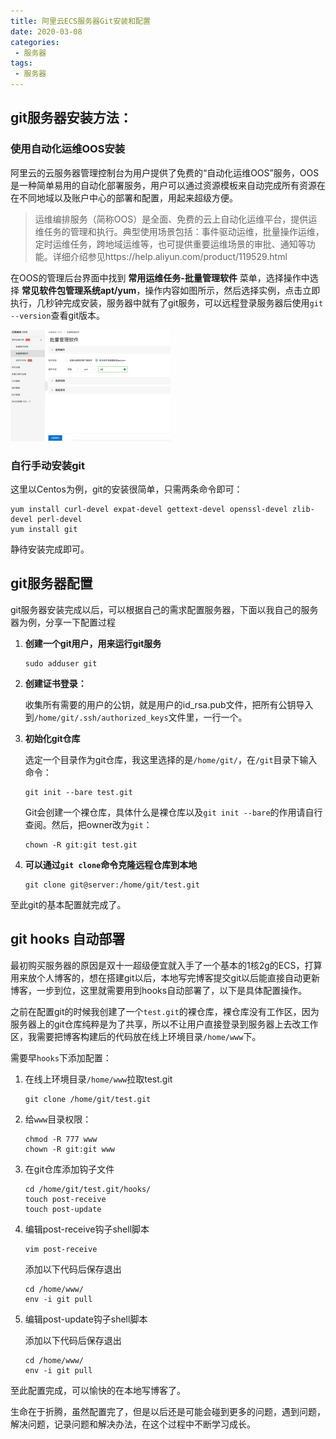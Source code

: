 ```yaml
---
title: 阿里云ECS服务器Git安装和配置
date: 2020-03-08
categories:
 - 服务器
tags:
 - 服务器
---
```

## git服务器安装方法：

### 使用自动化运维OOS安装

阿里云的云服务器管理控制台为用户提供了免费的“自动化运维OOS”服务，OOS是一种简单易用的自动化部署服务，用户可以通过资源模板来自动完成所有资源在在不同地域以及账户中心的部署和配置，用起来超级方便。

> 运维编排服务（简称OOS）是全面、免费的云上自动化运维平台，提供运维任务的管理和执行。典型使用场景包括：事件驱动运维，批量操作运维，定时运维任务，跨地域运维等，也可提供重要运维场景的审批、通知等功能。详细介绍参见https://help.aliyun.com/product/119529.html

在OOS的管理后台界面中找到 **常用运维任务-批量管理软件** 菜单，选择操作中选择 **常见软件包管理系统apt/yum**，操作内容如图所示，然后选择实例，点击立即执行，几秒钟完成安装，服务器中就有了git服务，可以远程登录服务器后使用`git --version`查看git版本。

<img src="../.vuepress/public/img/image-20200309113012905.png" alt="image-20200309113012905" style="zoom: 25%;" />



### 自行手动安装git

这里以Centos为例，git的安装很简单，只需两条命令即可：

```shell
yum install curl-devel expat-devel gettext-devel openssl-devel zlib-devel perl-devel
yum install git
```

静待安装完成即可。



## git服务器配置

git服务器安装完成以后，可以根据自己的需求配置服务器，下面以我自己的服务器为例，分享一下配置过程

1. **创建一个git用户，用来运行git服务**

   ```
   sudo adduser git
   ```

2. **创建证书登录：**

   收集所有需要的用户的公钥，就是用户的id_rsa.pub文件，把所有公钥导入到`/home/git/.ssh/authorized_keys`文件里，一行一个。

3. **初始化git仓库**

   选定一个目录作为git仓库，我这里选择的是`/home/git/`，在`/git`目录下输入命令：

   ```
   git init --bare test.git
   ```

   Git会创建一个裸仓库，具体什么是裸仓库以及`git init --bare`的作用请自行查阅。然后，把owner改为`git`：

   ```
   chown -R git:git test.git
   ```

4. **可以通过`git clone`命令克隆远程仓库到本地**

   ```
   git clone git@server:/home/git/test.git
   ```



至此git的基本配置就完成了。



## git hooks 自动部署

最初购买服务器的原因是双十一超级便宜就入手了一个基本的1核2g的ECS，打算用来放个人博客的，想在搭建git以后，本地写完博客提交git以后能直接自动更新博客，一步到位，这里就需要用到hooks自动部署了，以下是具体配置操作。

之前在配置git的时候我创建了一个`test.git`的裸仓库，裸仓库没有工作区，因为服务器上的git仓库纯粹是为了共享，所以不让用户直接登录到服务器上去改工作区，我需要把博客构建后的代码放在线上环境目录`/home/www`下。

需要早`hooks`下添加配置：

1. 在线上环境目录`/home/www`拉取test.git

   ```
   git clone /home/git/test.git
   ```

2. 给`www`目录权限：

   ```
   chmod -R 777 www 
   chown -R git:git www
   ```

3. 在git仓库添加钩子文件

   ```
   cd /home/git/test.git/hooks/
   touch post-receive 
   touch post-update
   ```

4. 编辑post-receive钩子shell脚本

   ```
   vim post-receive
   ```

   添加以下代码后保存退出

   ```
   cd /home/www/  
   env -i git pull 
   ```

5. 编辑post-update钩子shell脚本

   添加以下代码后保存退出

   ```
   cd /home/www/  
   env -i git pull 
   ```



至此配置完成，可以愉快的在本地写博客了。

生命在于折腾，虽然配置完了，但是以后还是可能会碰到更多的问题，遇到问题，解决问题，记录问题和解决办法，在这个过程中不断学习成长。